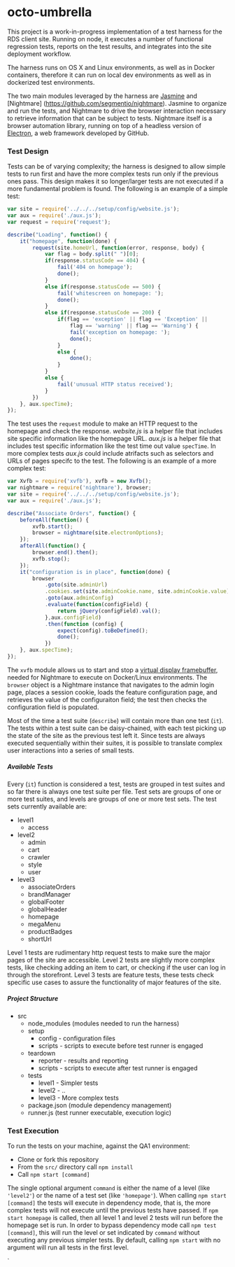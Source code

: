 # octo-umbrella

This project is a work-in-progress implementation of a test harness for the RDS client site. Running on node, it executes a number of functional regression tests, reports on the test results, and integrates into the site deployment workflow.

The harness runs on OS X and Linux environments, as well as in Docker containers, therefore it can run on local dev environments as well as in dockerized test environments.

The two main modules leveraged by the harness are [Jasmine](http://jasmine.github.io/) and [Nightmare] (https://github.com/segmentio/nightmare). Jasmine to organize and run the tests, and Nightmare to drive the browser interaction necessary to retrieve information that can be subject to tests. Nightmare itself is a browser automation library, running on top of a headless version of [Electron](https://github.com/electron/electron), a web framework developed by GitHub.

### Test Design

Tests can be of varying complexity; the harness is designed to allow simple tests to run first and have the more complex tests run only if the previous ones pass. This design makes it so longer/larger tests are not executed if a more fundamental problem is found. The following is an example of a simple test:

```javascript
var site = require('../../../setup/config/website.js');
var aux = require('./aux.js');
var request = require('request');

describe("Loading", function() {
    it("homepage", function(done) {
        request(site.homeUrl, function(error, response, body) {
            var flag = body.split(" ")[0];
            if(response.statusCode == 404) {
                fail('404 on homepage');
                done();
            }
            else if(response.statusCode == 500) {
                fail('whitescreen on homepage: ');
                done();
            }
            else if(response.statusCode == 200) {
                if(flag == 'exception' || flag == 'Exception' ||
                    flag == 'warning' || flag == 'Warning') {
                    fail('exception on homepage: ');
                    done(); 
                }
                else {
                    done();
                }
            }
            else {
                fail('unusual HTTP status received');
            }
        })
    }, aux.specTime);
});
```
The test uses the `request` module to make an HTTP request to the homepage and check the response. *website.js* is a helper file that includes site specific information like the homepage URL. *aux.js* is a helper file that includes test specific information like the test time out value `specTime`. In more complex tests *aux.js* could include atrifacts such as selectors and URLs of pages specifc to the test. The following is an example of a more complex test:

```javascript
var Xvfb = require('xvfb'), xvfb = new Xvfb();
var nightmare = require('nightmare'), browser;
var site = require('../../../setup/config/website.js');
var aux = require('./aux.js');

describe("Associate Orders", function() {
    beforeAll(function() { 
        xvfb.start();
        browser = nightmare(site.electronOptions); 
    });
    afterAll(function() {
        browser.end().then(); 
        xvfb.stop(); 
    });
    it("configuration is in place", function(done) {
        browser
            .goto(site.adminUrl)
            .cookies.set(site.adminCookie.name, site.adminCookie.value)
            .goto(aux.adminConfig)
            .evaluate(function(configField) {
                return jQuery(configField).val();
            },aux.configField)
            .then(function (config) {
                expect(config).toBeDefined();
                done();
            })
    }, aux.specTime);
});
```

The `xvfb` module allows us to start and stop a [virtual display framebuffer](https://www.npmjs.com/package/xvfb), needed for Nightmare to execute on Docker/Linux environments. The `browser` object is a Nightmare instance that navigates to the admin login page, places a session cookie, loads the feature configuration page, and retrieves the value of the configuraiton field; the test then checks the configuration field is populated.

Most of the time a test suite (`describe`) will contain more than one test (`it`). The tests within a test suite can be daisy-chained, with each test picking up the state of the site as the previous test left it. Since tests are always executed sequentially within their suites, it is possible to translate complex user interactions into a series of small tests.

##### Available Tests

Every (`it`) function is considered a test, tests are grouped in test suites and so far there is always one test suite per file. Test sets are groups of one or more test suites, and levels are groups of one or more test sets. The test sets currently available are:

* level1
  * access
* level2
  * admin
  * cart
  * crawler
  * style
  * user
* level3
  * associateOrders
  * brandManager
  * globalFooter
  * globalHeader
  * homepage
  * megaMenu
  * productBadges
  * shortUrl

Level 1 tests are rudimentary http request tests to make sure the major pages of the site are accessible. Level 2 tests are slightly more complex tests, like checking adding an item to cart, or checking if the user can log in through the storefront. Level 3 tests are feature tests, these tests check specific use cases to assure the functionality of major features of the site. 

##### Project Structure

* src
  * node_modules (modules needed to run the harness)
  * setup
     * config - configuration files
     * scripts - scripts to execute before test runner is engaged
  * teardown
     * reporter - results and reporting 
     * scripts - scripts to execute after test runner is engaged
  * tests
     * level1 - Simpler tests
     * level2 - ..
     * level3 - More complex tests
  * package.json (module dependency management)
  * runner.js (test runner executable, execution logic)

### Test Execution

To run the tests on your machine, against the QA1 environment: 

- Clone or fork this repository
- From the `src/` directory call `npm install`
- Call `npm start [command]`

The single optional argument `command` is either the name of a level (like `'level2'`) or the name of a test set (like `'homepage'`). When calling `npm start [command]` the tests will execute in dependency mode, that is, the more complex tests will not execute until the previous tests have passed. If `npm start homepage` is called, then all level 1 and level 2 tests will run before the homepage set is run. In order to bypass dependency mode call `npm test [command]`, this will run the level or set indicated by `command` without executing any previous simpler tests. By default, calling `npm start` with no argument will run all tests in the first level.

`
  



